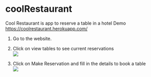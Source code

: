 # coolRestaurant
Cool Restaurant is app to reserve a table in a hotel
Demo https://coolrestaurant.herokuapp.com/

1. Go to the website.<br>

2. Click on view tables to see current reservations<br>
![](Screenshot%(48).png)

3. Click on Make Reservation and fill in the details to book a table<br>
![](Screenshot%(49).png)
